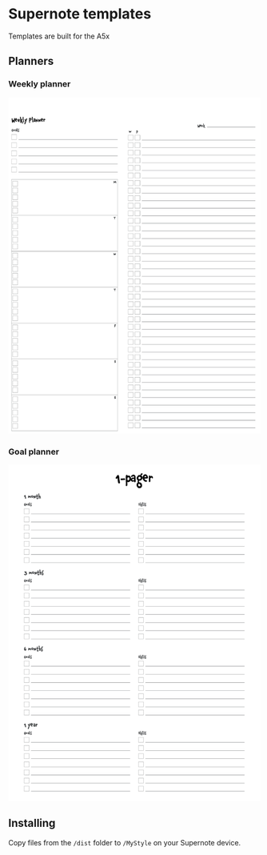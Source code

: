 # Supernote templates
Templates are built for the A5x 

## Planners
### Weekly planner
<img src="./dist/Weekly%20Planner.png" />

### Goal planner
<img src="./dist/Goal%20Planner.png" />

## Installing
Copy files from the `/dist` folder to `/MyStyle` on your Supernote device. 

